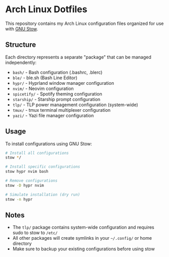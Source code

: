 # Arch Linux Dotfiles

This repository contains my Arch Linux configuration files organized for use with [GNU Stow](https://www.gnu.org/software/stow/).

## Structure

Each directory represents a separate "package" that can be managed independently:

- `bash/` - Bash configuration (.bashrc, .blerc)
- `ble/` - ble.sh (Bash Line Editor)
- `hypr/` - Hyprland window manager configuration
- `nvim/` - Neovim configuration
- `spicetify/` - Spotify theming configuration
- `starship/` - Starship prompt configuration
- `tlp/` - TLP power management configuration (system-wide)
- `tmux/` - tmux terminal multiplexer configuration
- `yazi/` - Yazi file manager configuration

## Usage

To install configurations using GNU Stow:

```bash
# Install all configurations
stow */

# Install specific configurations
stow hypr nvim bash

# Remove configurations
stow -D hypr nvim

# Simulate installation (dry run)
stow -n hypr
```

## Notes

- The `tlp/` package contains system-wide configuration and requires sudo to stow to `/etc/`
- All other packages will create symlinks in your `~/.config/` or home directory
- Make sure to backup your existing configurations before using stow